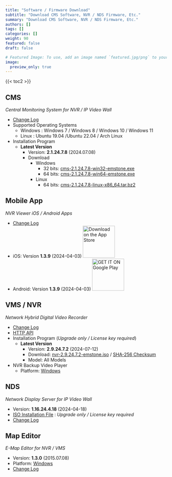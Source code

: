 ```yaml
---
title: "Software / Firmware Download"
subtitle: "Download CMS Software, NVR / NDS Firmware, Etc."
summary: "Download CMS Software, NVR / NDS Firmware, Etc."
authors: []
tags: []
categories: []
weight: 90
featured: false
draft: false

# Featured Image: To use, add an image named `featured.jpg/png` to your page's folder.
image:
  preview_only: true
---
```


{{< toc2 >}}

## CMS

*Central Monitoring System for NVR / IP Video Wall*

- [Change Log](/docs/cms/changelog/cms21.html)
- Supported Operating Systems
  - Windows : Windows 7 / Windows 8 / Windows 10 / Windows 11
  - Linux : Ubuntu 19.04 /Ubuntu 22.04 / Arch Linux
- Installation Program
  - **Latest Version**
    - Version: **2.1.24.7.8** (2024.07.08)
    - Download
      - Windows
        - 32 bits: [cms-2.1.24.7.8-win32-emstone.exe](https://www.emstone.com/data/cms/cms-2.1.24.7.8-win32-emstone.exe)
        - 64 bits: [cms-2.1.24.7.8-win64-emstone.exe](https://www.emstone.com/data/cms/cms-2.1.24.7.8-win64-emstone.exe)
      - Linux
        - 64 bits: [cms-2.1.24.7.8-linux-x86_64.tar.bz2](https://www.emstone.com/data/cms/cms-2.1.24.7.8-linux-x86_64.tar.bz2)

## Mobile App

*NVR Viewer iOS / Android Apps*

- [Change Log](/docs/nvr-viewer/ChangeLog.html)
- iOS: Version **1.3.9** (2024-04-03)
  <a href="https://apps.apple.com/kr/app/linux-nvr-mobile-viewer/id561848768" target="_blank"><img width="100px" src="/img/app-store-badge.png" alt="Download on the App Store" class="d-inline-block py-0 my-2"></a>
- Android: Version **1.3.9** (2024-04-03)
  <a href="https://play.google.com/store/apps/details?id=com.emstone.moview" target="_blank"><img width="100px" src="/img/google-play-badge.png" alt="GET IT ON Google Play" class="d-inline-block py-0 my-2"></a>

## VMS / NVR

*Network Hybrid Digital Video Recorder*

- [Change Log](/docs/dvr/changelog/nvr29.html)
- [HTTP API](/docs/dvr/http/)
- Installation Program (*Upgrade only / License key required*)
  - **Latest Version**
    - Version: **2.9.24.7.2** (2024-07-12)
    - Download: [nvr-2.9.24.7.2-emstone.iso](https://www.emstone.com/data/dvr/nvr-2.9.24.7.2-emstone.iso)
                / [SHA-256 Checksum](https://www.emstone.com/data/dvr/nvr-2.9.24.7.2-emstone.iso-sha256.txt)
    - Model: All Models
- NVR Backup Video Player
  - Platform: [Windows](https://www.emstone.com/data/nvrplay/nvrplay.exe)

## NDS

*Network Display Server for IP Video Wall*

- Version: **1.16.24.4.18** (2024-04-18)
- [ISO Installation File](https://www.emstone.com/data/nds/nds-1.16.24.4.18.iso)
   : *Upgrade only / License key required*
- [Change Log](/docs/nds/ChangeLog.html)

## Map Editor

*E-Map Editor for NVR / VMS*

- Version: **1.3.0** (2015.07.08)
- Platform: [Windows](https://www.emstone.com/data/vms/mapedit/vms-mapedit-1.3.0-win-ia32-20150708.zip)
- [Change Log](https://www.emstone.com/data/https://github.com/nvrsw/mapedit/blob/master/ChangeLog.md)

